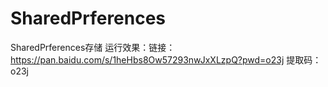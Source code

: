 # SharedPrferences
SharedPrferences存储
运行效果：链接：https://pan.baidu.com/s/1heHbs8Ow57293nwJxXLzpQ?pwd=o23j 
提取码：o23j
